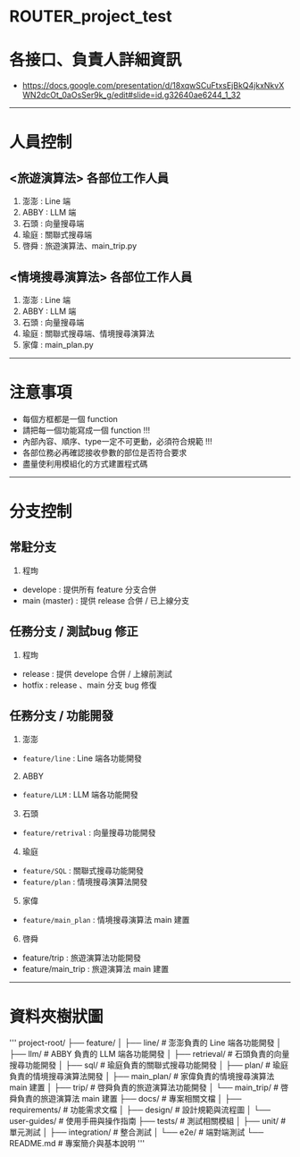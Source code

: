 # ROUTER_project_test

# 各接口、負責人詳細資訊
* https://docs.google.com/presentation/d/18xqwSCuFtxsEjBkQ4jkxNkvXWN2dcOt_0aOsSer9k_g/edit#slide=id.g32640ae6244_1_32

---

# 人員控制
## <旅遊演算法> 各部位工作人員
1. 澎澎 : Line 端
2. ABBY : LLM 端
3. 石頭 : 向量搜尋端
4. 瑜庭 : 關聯式搜尋端
5. 啓舜 : 旅遊演算法、main_trip.py

## <情境搜尋演算法> 各部位工作人員
1. 澎澎 : Line 端
2. ABBY : LLM 端
3. 石頭 : 向量搜尋端
4. 瑜庭 : 關聯式搜尋端、情境搜尋演算法
5. 家偉 : main_plan.py

---
# 注意事項
* 每個方框都是一個 function
* 請把每一個功能寫成一個 function !!!
* 內部內容、順序、type一定不可更動，必須符合規範 !!!
* 各部位務必再確認接收參數的部位是否符合要求
* 盡量使利用模組化的方式建置程式碼

---
# 分支控制
## 常駐分支
1. 程珣
  * develope : 提供所有 feature 分支合併
  * main (master) : 提供 release 合併 / 已上線分支

## 任務分支 / 測試bug 修正
1. 程珣
  * release : 提供 develope 合併 / 上線前測試
  * hotfix : release 、main 分支 bug 修復

## 任務分支 / 功能開發
1. 澎澎
  * `feature/line` : Line 端各功能開發
2. ABBY
  * `feature/LLM` : LLM 端各功能開發
3. 石頭
  * `feature/retrival` : 向量搜尋功能開發
4. 瑜庭
  * `feature/SQL` : 關聯式搜尋功能開發
  * `feature/plan` : 情境搜尋演算法開發
5. 家偉
  * `feature/main_plan` : 情境搜尋演算法 main 建置
6. 啓舜
  * feature/trip : 旅遊演算法功能開發
  * feature/main_trip : 旅遊演算法 main 建置

---
# 資料夾樹狀圖
'''
project-root/
├── feature/
│   ├── line/               # 澎澎負責的 Line 端各功能開發
│   ├── llm/                # ABBY 負責的 LLM 端各功能開發
│   ├── retrieval/          # 石頭負責的向量搜尋功能開發
│   ├── sql/                # 瑜庭負責的關聯式搜尋功能開發
│   ├── plan/               # 瑜庭負責的情境搜尋演算法開發
│   ├── main_plan/          # 家偉負責的情境搜尋演算法 main 建置
│   ├── trip/               # 啓舜負責的旅遊演算法功能開發
│   └── main_trip/          # 啓舜負責的旅遊演算法 main 建置
├── docs/                   # 專案相關文檔
│   ├── requirements/       # 功能需求文檔
│   ├── design/             # 設計規範與流程圖
│   └── user-guides/        # 使用手冊與操作指南
├── tests/                  # 測試相關模組
│   ├── unit/               # 單元測試
│   ├── integration/        # 整合測試
│   └── e2e/                # 端對端測試
└── README.md               # 專案簡介與基本說明
'''
